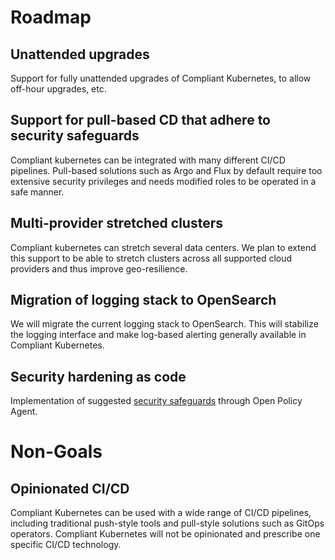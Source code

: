 # Roadmap

## Unattended upgrades

Support for fully unattended upgrades of Compliant Kubernetes, to allow off-hour upgrades, etc.

## Support for pull-based CD that adhere to security safeguards 

Compliant kubernetes can be integrated with many different CI/CD pipelines.
Pull-based solutions such as Argo and Flux by default require too extensive security privileges
and needs modified roles to be operated in a safe manner. 

## Multi-provider stretched clusters

Compliant kubernetes can stretch several data centers. We plan to extend this support to be able to 
stretch clusters across all supported cloud providers and thus improve geo-resilience. 

## Migration of logging stack to OpenSearch

We will migrate the current logging stack to OpenSearch. This will stabilize the logging interface and 
make log-based alerting generally available in Compliant Kubernetes. 

## Security hardening as code 

Implementation of suggested [security safeguards](https://elastisys.io/compliantkubernetes/user-guide/safeguards/) through Open Policy Agent. 



# Non-Goals

## Opinionated CI/CD

Compliant Kubernetes can be used with a wide range of CI/CD pipelines, including traditional push-style tools and pull-style solutions such as GitOps operators.
Compliant Kubernetes will not be opinionated and prescribe one specific CI/CD technology.
